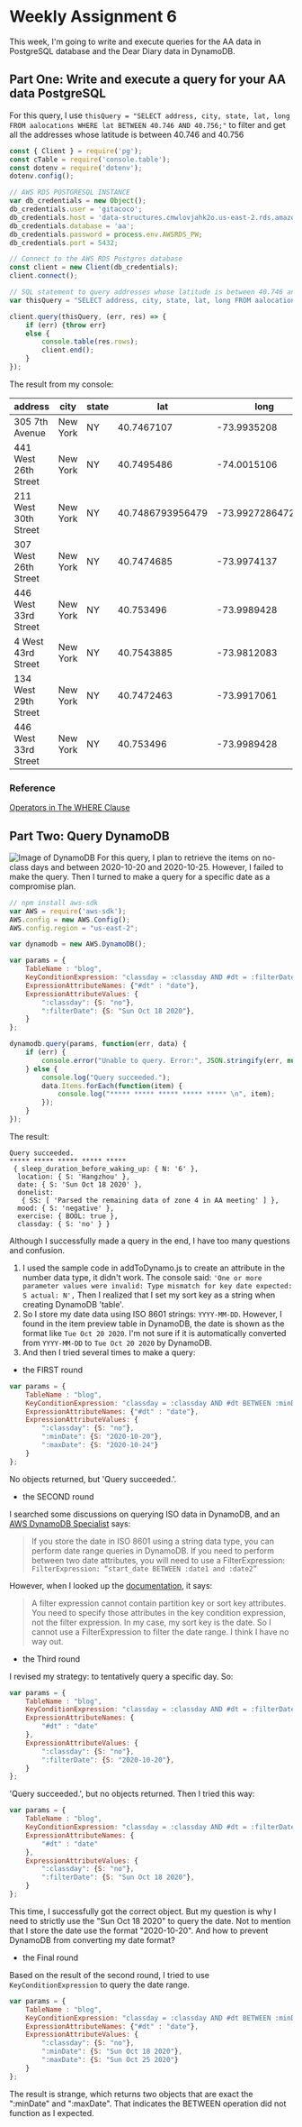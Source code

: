 # Weekly Assignment 6

This week, I'm going to write and execute queries for the AA data in PostgreSQL database and the Dear Diary data in DynamoDB.

## Part One: Write and execute a query for your AA data PostgreSQL

For this query, I use `thisQuery = "SELECT address, city, state, lat, long FROM aalocations WHERE lat BETWEEN 40.746 AND 40.756;"` to filter and get all the addresses whose latitude is between 40.746 and 40.756

```javascript
const { Client } = require('pg');
const cTable = require('console.table');
const dotenv = require('dotenv');
dotenv.config();  

// AWS RDS POSTGRESQL INSTANCE
var db_credentials = new Object();
db_credentials.user = 'gitacoco';
db_credentials.host = 'data-structures.cmwlovjahk2o.us-east-2.rds.amazonaws.com';
db_credentials.database = 'aa';
db_credentials.password = process.env.AWSRDS_PW;
db_credentials.port = 5432;

// Connect to the AWS RDS Postgres database
const client = new Client(db_credentials);
client.connect();

// SQL statement to query addresses whose latitude is between 40.746 and 40.756: 
var thisQuery = "SELECT address, city, state, lat, long FROM aalocations WHERE lat BETWEEN 40.746 AND 40.756;";

client.query(thisQuery, (err, res) => {
    if (err) {throw err}
    else {
        console.table(res.rows);
        client.end();
    }
});
```
The result from my console:

address | city | state | lat | long             
-------------------- | -------- | ----- | ---------------- | -----------------
305 7th Avenue | New York | NY | 40.7467107 | -73.9935208      
441 West 26th Street | New York | NY | 40.7495486 | -74.0015106      
211 West 30th Street | New York | NY | 40.7486793956479 | -73.9927286472649
307 West 26th Street | New York | NY | 40.7474685 | -73.9974137      
446 West 33rd Street | New York | NY | 40.753496 | -73.9989428      
4 West 43rd Street | New York | NY | 40.7543885 | -73.9812083      
134 West 29th Street | New York | NY | 40.7472463 | -73.9917061      
446 West 33rd Street | New York | NY | 40.753496 | -73.9989428      

### Reference
[Operators in The WHERE Clause](https://www.w3schools.com/sql/sql_where.asp)

## Part Two: Query DynamoDB

![Image of DynamoDB](./table.png)
For this query, I plan to retrieve the items on no-class days and between 2020-10-20 and 2020-10-25. However, I failed to make the query. Then I turned to make a query for a specific date as a compromise plan.

```javascript
// npm install aws-sdk
var AWS = require('aws-sdk');
AWS.config = new AWS.Config();
AWS.config.region = "us-east-2";

var dynamodb = new AWS.DynamoDB();

var params = {
    TableName : "blog",
    KeyConditionExpression: "classday = :classday AND #dt = :filterDate", 
    ExpressionAttributeNames: {"#dt" : "date"},
    ExpressionAttributeValues: {
        ":classday": {S: "no"},
        ":filterDate": {S: "Sun Oct 18 2020"},
    }
};

dynamodb.query(params, function(err, data) {
    if (err) {
        console.error("Unable to query. Error:", JSON.stringify(err, null, 2));
    } else {
        console.log("Query succeeded.");
        data.Items.forEach(function(item) {
            console.log("***** ***** ***** ***** ***** \n", item);
        });
    }
});
```

The result:
``` console
Query succeeded.
***** ***** ***** ***** ***** 
 { sleep_duration_before_waking_up: { N: '6' },
  location: { S: 'Hangzhou' },
  date: { S: 'Sun Oct 18 2020' },
  donelist:
   { SS: [ 'Parsed the remaining data of zone 4 in AA meeting' ] },
  mood: { S: 'negative' },
  exercise: { BOOL: true },
  classday: { S: 'no' } }
```

Although I successfully made a query in the end, I have too many questions and confusion.
1. I used the sample code in addToDynamo.js to create an attribute in the number data type, it didn't work. The console said: `'One or more parameter values were invalid: Type mismatch for key date expected: S actual: N',` Then I realized that I set my sort key as a string when creating DynamoDB 'table'.
2. So I store my date data using ISO 8601 strings: `YYYY-MM-DD`. However, I found in the item preview table in DynamoDB, the date is shown as the format like `Tue Oct 20 2020`. I'm not sure if it is automatically converted from `YYYY-MM-DD` to `Tue Oct 20 2020` by DynamoDB.
3. And then I tried several times to make a query:

- the FIRST round
```javascript
var params = {
    TableName : "blog",
    KeyConditionExpression: "classday = :classday AND #dt BETWEEN :minDate AND :maxDate", 
    ExpressionAttributeNames: {"#dt" : "date"},
    ExpressionAttributeValues: {
        ":classday": {S: "no"},
        ":minDate": {S: "2020-10-20"},
        ":maxDate": {S: "2020-10-24"}
    }
};
```
No objects returned, but 'Query succeeded.'.

- the SECOND round

I searched some discussions on querying ISO data in DynamoDB, and an [AWS DynamoDB Specialist](https://www.abhayachauhan.com/2017/12/how-to-store-dates-or-timestamps-in-dynamodb/) says: 
>If you store the date in ISO 8601 using a string data type, you can perform date range queries in DynamoDB. If you need to perform between two date attributes, you will need to use a FilterExpression:
`FilterExpression: “start_date BETWEEN :date1 and :date2”`

However, when I looked up the [documentation](https://docs.aws.amazon.com/amazondynamodb/latest/developerguide/Query.html#Query.FilterExpression), it says: 
>A filter expression cannot contain partition key or sort key attributes. You need to specify those attributes in the key condition expression, not the filter expression.
In my case, my sort key is the date. So I cannot use a FilterExpression to filter the date range. I think I have no way out.

- the Third round

I revised my strategy: to tentatively query a specific day. So:
```javascript
var params = {
    TableName : "blog",
    KeyConditionExpression: "classday = :classday AND #dt = :filterDate",
    ExpressionAttributeNames: { 
        "#dt" : "date"
    },
    ExpressionAttributeValues: {
        ":classday": {S: "no"},
        ":filterDate": {S: "2020-10-20"},
    }
};
```
'Query succeeded.', but no objects returned. Then I tried this way:
```javascript
var params = {
    TableName : "blog",
    KeyConditionExpression: "classday = :classday AND #dt = :filterDate",
    ExpressionAttributeNames: { 
        "#dt" : "date"
    },
    ExpressionAttributeValues: {
        ":classday": {S: "no"},
        ":filterDate": {S: "Sun Oct 18 2020"},
    }
};
```
This time, I successfully got the correct object. But my question is why I need to strictly use the "Sun Oct 18 2020" to query the date. Not to mention that I store the date use the format "2020-10-20". And how to prevent DynamoDB from converting my date format?

- the Final round

Based on the result of the second round, I tried to use `KeyConditionExpression` to query the date range.

```javascript
var params = {
    TableName : "blog",
    KeyConditionExpression: "classday = :classday AND #dt BETWEEN :minDate AND :maxDate", 
    ExpressionAttributeNames: {"#dt" : "date"},
    ExpressionAttributeValues: {
        ":classday": {S: "no"},
        ":minDate": {S: "Sun Oct 18 2020"},
        ":maxDate": {S: "Sun Oct 25 2020"}
    }
};
```
The result is strange, which returns two objects that are exact the ":minDate" and ":maxDate". That indicates the BETWEEN operation did not function as I expected.